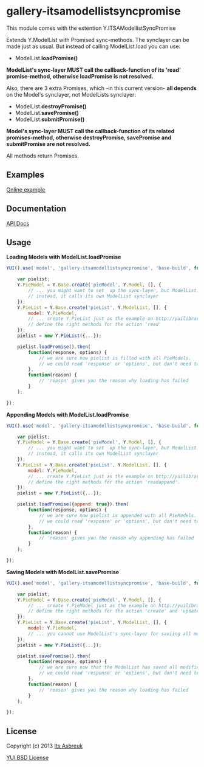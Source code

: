 gallery-itsamodellistsyncpromise
======================


This module comes with the extention Y.ITSAModellistSyncPromise


Extends Y.ModelList with Promised sync-methods. The synclayer can be made just as usual. But instead of calling
ModelList.load you can use:

* ModelList.<b>loadPromise()</b>


<b>ModelList's sync-layer MUST call the callback-function of its 'read' promise-method, otherwise loadPromise is not resolved.</b>


Also, there are 3 extra Promises, which -in this current version- <b>all depends</b> on the Model's synclayer, not ModelLists synclayer:


* ModelList.<b>destroyPromise()</b>
* ModelList.<b>savePromise()</b>
* ModelList.<b>submitPromise()</b>

<b>Model's sync-layer MUST call the callback-function of its related promises-method, otherwise destroyPromise, savePromise and submitPromise are not resolved.</b>


All methods return Promises.

Examples
--------
[Online example](http://projects.itsasbreuk.nl/examples/itsamodellistsyncpromise/index.html)

Documentation
--------------
[API Docs](http://projects.itsasbreuk.nl/apidocs/classes/ITSAModellistSyncPromise.html)

Usage
-----

<b>Loading Models with ModelList.loadPromise</b>
```js
YUI().use('model', 'gallery-itsamodellistsyncpromise', 'base-build', function(Y) {

    var pielist;
    Y.PieModel = Y.Base.create('pieModel', Y.Model, [], {
        // ... you might want to set  up the sync-layer, but ModelList.loadPromise doesn't call the 'read' method of every separate Y.PieModel
        // instead, it calls its own ModelList synclayer
    });
    Y.PieList = Y.Base.create('pieList', Y.ModelList, [], {
        model: Y.PieModel,
        // ... create Y.PieList just as the example on http://yuilibrary.com/yui/docs/model-list/#the-sync-method specifies ...
        // define the right methods for the action 'read'
    });
    pielist = new Y.PieList({...});

    pielist.loadPromise().then(
        function(response, options) {
            // we are sure now pielist is filled with all PieModels.
            // we could read 'response' or 'options', but don't need to
        },
        function(reason) {
            // 'reason' gives you the reason why loading has failed
        }
    );

});
```

<b>Appending Models with ModelList.loadPromise</b>
```js
YUI().use('model', 'gallery-itsamodellistsyncpromise', 'base-build', function(Y) {

    var pielist;
    Y.PieModel = Y.Base.create('pieModel', Y.Model, [], {
        // ... you might want to set  up the sync-layer, but ModelList.loadPromise doesn't call the 'read' method of every separate Y.PieModel
        // instead, it calls its own ModelList synclayer
    });
    Y.PieList = Y.Base.create('pieList', Y.ModelList, [], {
        model: Y.PieModel,
        // ... create Y.PieList just as the example on http://yuilibrary.com/yui/docs/model-list/#the-sync-method specifies ...
        // define the right methods for the action 'readappend'.
    });
    pielist = new Y.PieList({...});

    pielist.loadPromise({append: true}).then(
        function(response, options) {
            // we are sure now pielist is appended with all PieModels.
            // we could read 'response' or 'options', but don't need to
        },
        function(reason) {
            // 'reason' gives you the reason why appending has failed
        }
    );

});
```

<b>Saving Models with ModelList.savePromise</b>
```js
YUI().use('model', 'gallery-itsamodellistsyncpromise', 'base-build', function(Y) {

    var pielist;
    Y.PieModel = Y.Base.create('pieModel', Y.Model, [], {
        // ... create Y.PieModel just as the example on http://yuilibrary.com/yui/docs/model/#the-sync-method specifies ...
        // define the right methods for the action 'create' and 'update'
    });
    Y.PieList = Y.Base.create('pieList', Y.ModelList, [], {
        model: Y.PieModel,
        // ... you cannot use ModelList's sync-layer for saviing all models at once. Instead setup the Model-synclayer
    });
    pielist = new Y.PieList({...});

    pielist.savePromise().then(
        function(response, options) {
            // we are sure now that the ModelList has saved all modified PieModels.
            // we could read 'response' or 'options', but don't need to
        },
        function(reason) {
            // 'reason' gives you the reason why loading has failed
        }
    );

});
```

License
-------

Copyright (c) 2013 [Its Asbreuk](http://http://itsasbreuk.nl)

[YUI BSD License](http://developer.yahoo.com/yui/license.html)
